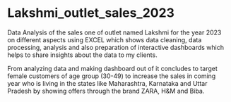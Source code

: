 # Lakshmi_outlet_sales_2023

Data Analysis of the sales one of outlet named Lakshmi for the year 2023 on different aspects using EXCEL which shows data cleaning, data processing, analysis and also preparation of interactive dashboards which helps to share insights about the data to my clients.





From analyzing data and making dashboard out of it concludes to target female customers of age group (30-49) to increase the sales in coming year who is living in the states like Maharashtra, Karnataka and Uttar Pradesh by showing offers through the brand ZARA, H&M and Biba.
